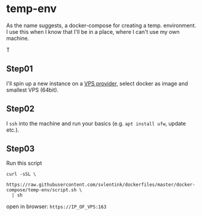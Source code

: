 # temp-env

As the name suggests, a docker-compose for creating a temp. environment.
I use this when I know that I'll be in a place, where I can't use my own machine.

T
## Step01
I'll spin up a new instance on a [VPS provider](https://scaleway.com), select docker as image and smallest VPS (64bit).

## Step02
I `ssh` into the machine and run your basics (e.g. `apt install ufw`, update etc.).

## Step03
Run this script
```shell
curl -sSL \
  https://raw.githubusercontent.com/svlentink/dockerfiles/master/docker-compose/temp-env/script.sh \
  | sh
```

open in browser:
`https://IP_OF_VPS:163`
